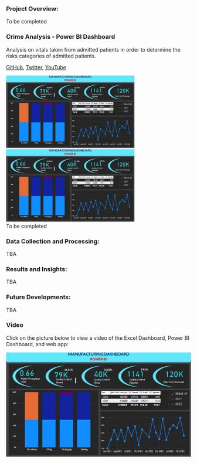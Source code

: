 <!DOCTYPE html>
<html>
  <head>
    <title>Lean Process Improvement </title>
  </head>
  <style>
  .container {
  display: grid;
  grid-template-columns:20% 20% 20%;
  align-items: center;
}
     nav {
                background-color: #333;
                overflow: hidden;
            }
    
            nav a {
                float: left;
                display: block;
                color: white;
                text-align: center;
                padding: 14px 16px;
                text-decoration: none;
            }
    
            nav a:hover {
                background-color: #ddd;
                color: black;
            }
  </style>
  <body>
    


<h3>Project Overview:</h3> 
To be completed  

<br>
<section> 
   <h3> Crime Analysis - Power BI Dashboard </h3>
    <p> Analysis on vitals taken from admitted patients in order to determine the risks categories of admitted patients. </p>
    <p>
        <a href="https://github.com/auds-hobbies/p3_manufacturing" target="_blank"> GitHub</a>,
        <a href="https://www.youtube.com" target="_blank"> Twitter</a>,
        <a href="https://www.youtube.com" target="_blank"> YouTube</a>
    </p>
    <div style="width: 350 px; float: left; height: 350 px;">
        <!-- Content for the brown div goes here -->
         <img src="https://github.com/auds-hobbies/p3_manufacturing/blob/main/Screenshot%20manufacturing1.png?raw=true"  width = "350"  />
        <img src="https://github.com/auds-hobbies/p3_manufacturing/blob/main/Screenshot%20manufacturing1.png?raw=true"  width = "350"  />
    </div> 
</section> 

To be completed

<h3>Data Collection and Processing:</h3>
TBA 


<h3>Results and Insights:</h3>
TBA

<h3>Future Developments:</h3>
TBA 


### Video 
Click on the picture below to view a video of the Excel Dashboard, Power BI Dashboard, and web app:

[![Watch the video](https://github.com/auds-hobbies/p3_manufacturing/blob/main/Screenshot%20manufacturing1.png)](https://youtu.be/pFVV-cahsBc) 

</body>
</html> 
